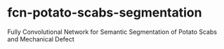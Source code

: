 # fcn-potato-scabs-segmentation
Fully Convolutional Network for Semantic Segmentation of Potato Scabs and Mechanical Defect
